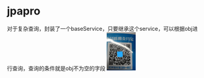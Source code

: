 # jpapro
对于复杂查询，封装了一个baseService，只要继承这个service，可以根据obj进行查询，查询的条件就是obj不为空的字段
 <img src="https://github.com/zhxuebest/jpapro/blob/master/src/main/resources/241522636282_.pic.jpg" width="15%" height="15%" alt="还在路上，稍等..."/>
